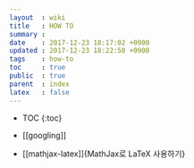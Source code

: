 ```yaml
---
layout  : wiki
title   : HOW TO
summary :
date    : 2017-12-23 18:17:02 +0900
updated : 2017-12-23 18:22:50 +0900
tags    : how-to
toc     : true
public  : true
parent  : index
latex   : false
---
```

* TOC
{:toc}

* [[googling]]
* [[mathjax-latex]]{MathJax로 LaTeX 사용하기}
